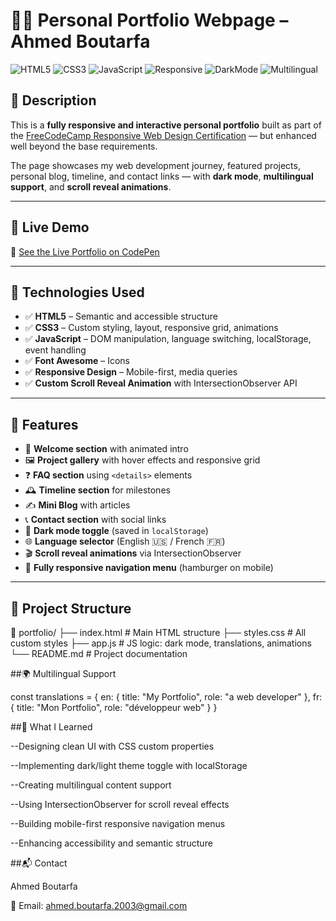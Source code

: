 # 👨‍💻 Personal Portfolio Webpage – Ahmed Boutarfa

![HTML5](https://img.shields.io/badge/HTML5-orange?style=flat-square&logo=html5&logoColor=white)
![CSS3](https://img.shields.io/badge/CSS3-blue?style=flat-square&logo=css3&logoColor=white)
![JavaScript](https://img.shields.io/badge/JavaScript-yellow?style=flat-square&logo=javascript&logoColor=black)
![Responsive](https://img.shields.io/badge/Responsive-Design-00c853?style=flat-square)
![DarkMode](https://img.shields.io/badge/Dark--Light--Mode-Enabled-000000?style=flat-square&logo=github)
![Multilingual](https://img.shields.io/badge/Language-Switch-FR%20%7C%20EN-blueviolet?style=flat-square)

## 📌 Description

This is a **fully responsive and interactive personal portfolio** built as part of the [FreeCodeCamp Responsive Web Design Certification](https://www.freecodecamp.org/learn/) — but enhanced well beyond the base requirements.

The page showcases my web development journey, featured projects, personal blog, timeline, and contact links — with **dark mode**, **multilingual support**, and **scroll reveal animations**.

---

## 🚀 Live Demo

🔗 [See the Live Portfolio on CodePen](https://codepen.io/ahmed-boutarfa/full/XJbyeQm)  

---

## 🧠 Technologies Used

- ✅ **HTML5** – Semantic and accessible structure
- ✅ **CSS3** – Custom styling, layout, responsive grid, animations
- ✅ **JavaScript** – DOM manipulation, language switching, localStorage, event handling
- ✅ **Font Awesome** – Icons
- ✅ **Responsive Design** – Mobile-first, media queries
- ✅ **Custom Scroll Reveal Animation** with IntersectionObserver API

---

## 💼 Features

- 🎯 **Welcome section** with animated intro
- 🖼️ **Project gallery** with hover effects and responsive grid
- ❓ **FAQ section** using `<details>` elements
- 🕰️ **Timeline section** for milestones
- ✍️ **Mini Blog** with articles
- 📞 **Contact section** with social links
- 🌙 **Dark mode toggle** (saved in `localStorage`)
- 🌐 **Language selector** (English 🇺🇸 / French 🇫🇷)
- 🎬 **Scroll reveal animations** via IntersectionObserver
- 📱 **Fully responsive navigation menu** (hamburger on mobile)

---

## 📂 Project Structure

📁 portfolio/
├── index.html # Main HTML structure
├── styles.css # All custom styles
├── app.js # JS logic: dark mode, translations, animations
└── README.md # Project documentation

##🌍 Multilingual Support

const translations = {
  en: { title: "My Portfolio", role: "a web developer" },
  fr: { title: "Mon Portfolio", role: "développeur web" }
}

##🧠 What I Learned

--Designing clean UI with CSS custom properties

--Implementing dark/light theme toggle with localStorage

--Creating multilingual content support

--Using IntersectionObserver for scroll reveal effects

--Building mobile-first responsive navigation menus

--Enhancing accessibility and semantic structure

##📬 Contact

Ahmed Boutarfa

📩 Email: ahmed.boutarfa.2003@gmail.com

